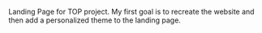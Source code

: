 Landing Page for TOP project. My first goal is to recreate the website and then add a personalized theme to the landing page. 